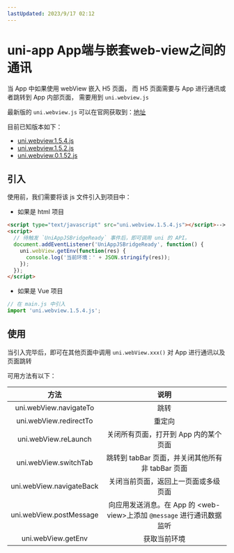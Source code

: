 ```yaml
---
lastUpdated: 2023/9/17 02:12
---
```


# uni-app App端与嵌套web-view之间的通讯

当 App 中如果使用 webView 嵌入 H5 页面，
而 H5 页面需要与 App 进行通讯或者跳转到 App 内部页面，
需要用到 `uni.webview.js`

最新版的 `uni.webview.js` 可以在官网获取到：[地址](https://uniapp.dcloud.net.cn/component/web-view.html#web-view组件的浏览器内核说明)

目前已知版本如下：

- [uni.webview.1.5.4.js](https://gitee.com/dcloud/uni-app/raw/dev/dist/uni.webview.1.5.4.js)
- [uni.webview.1.5.2.js](https://js.cdn.aliyun.dcloud.net.cn/dev/uni-app/uni.webview.1.5.2.js)
- [uni.webview.0.1.52.js](https://js.cdn.aliyun.dcloud.net.cn/dev/uni-app/uni.webview.0.1.52.js)

## 引入

使用前，我们需要将该 js 文件引入到项目中：

- 如果是 html 项目

```html
<script type="text/javascript" src="uni.webview.1.5.4.js"></script>-->
<script>
  // 待触发 `UniAppJSBridgeReady` 事件后，即可调用 uni 的 API。
  document.addEventListener('UniAppJSBridgeReady', function() {
    uni.webView.getEnv(function(res) {
      console.log('当前环境：' + JSON.stringify(res));
    });
  });
</script>
```

- 如果是 Vue 项目

```js
// 在 main.js 中引入
import 'uni.webview.1.5.4.js';
```

## 使用

当引入完毕后，即可在其他页面中调用 `uni.webView.xxx()` 对 App 进行通讯以及页面跳转

可用方法有以下：

|            方法            |                          说明                          |
|:------------------------:|:----------------------------------------------------:|
|  uni.webView.navigateTo  |                         	跳转                          |
|  uni.webView.redirectTo  |                         	重定向                         |
|   uni.webView.reLaunch   |                	关闭所有页面，打开到 App 内的某个页面                |
|  uni.webView.switchTab   |          	跳转到 tabBar 页面，并关闭其他所有非 tabBar 页面           |
| uni.webView.navigateBack |                 	关闭当前页面，返回上一页面或多级页面                  |
| uni.webView.postMessage  | 	向应用发送消息。在 App 的 \<web-view\>上添加 `@message` 进行通讯数据监听 |
|    uni.webView.getEnv    |                       	获取当前环境                        |


